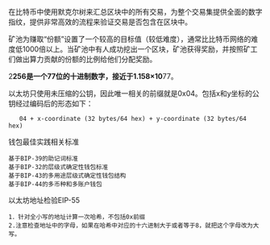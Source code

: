 

在比特币中使用默克尔树来汇总区块中的所有交易，为整个交易集提供全面的数字指纹，提供非常高效的流程来验证交易是否包含在区块中。


矿池为赚取“份额”设置了一个较高的目标值（较低难度），通常比比特币网络的难度低1000倍以上。当矿池中有人成功挖出一个区块，矿池获得奖励，并按照矿工们做出算力贡献的份额的比例给他们分配奖励。


2**256是一个77位的十进制数字，接近于1.158×10**77。


以太坊只使用未压缩的公钥，因此唯一相关的前缀就是0x04。包括x和y坐标的公钥经过编码后的形态如下：
       
       04 + x-coordinate (32 bytes/64 hex) + y-coordinate (32 bytes/64 hex)
       
钱包最佳实践相关标准

    基于BIP-39的助记词标准
    基于BIP-32的层级式确定性钱包标准
    基于BIP-43的多用途层级式确定性钱包结构
    基于BIP-44的多币种和多账户钱包
    
    
以太坊地址检验EIP-55

    1．针对全小写的地址计算一次哈希，不包括0x前缀
    2.注意检查地址中的字母，如果在哈希中对应的十六进制大于或者等于8，就把这个字母改为大写。
    
    
